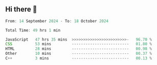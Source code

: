 ## Hi there 👋
<!--START_SECTION:Muni-->

```Javascript
From: 14 September 2024 - To: 18 October 2024

Total Time: 49 hrs 1 min

JavaScript   47 hrs 35 mins  >>>>>>>>>>>>>>>>>>>>>>>>-   96.70 %
CSS          53 mins         -------------------------   01.80 %
HTML         28 mins         -------------------------   00.98 %
Other        10 mins         -------------------------   00.37 %
C++          3 mins          -------------------------   00.13 %
```

<!--END_SECTION:Muni-->
